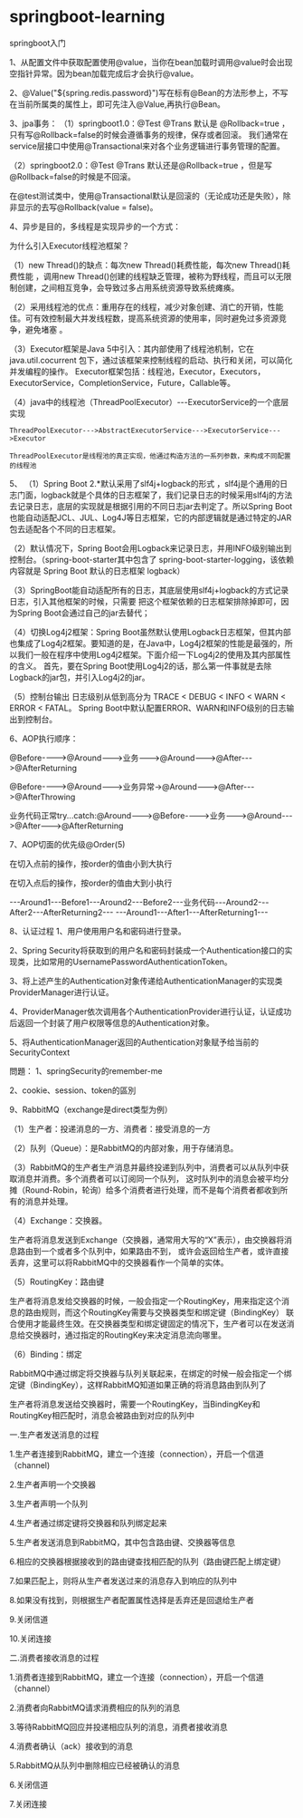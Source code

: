 # springboot-learning
springboot入门

1、从配置文件中获取配置使用@value，当你在bean加载时调用@value时会出现空指针异常。因为bean加载完成后才会执行@value。

2、@Value("${spring.redis.password}")写在标有@Bean的方法形参上，不写在当前所属类的属性上，即可先注入@Value,再执行@Bean。

3、jpa事务：
（1）springboot1.0：@Test @Trans 默认是 @Rollback=true ，只有写@Rollback=false的时候会遵循事务的规律，保存或者回滚。
    我们通常在service层接口中使用@Transactional来对各个业务逻辑进行事务管理的配置。
    
    
（2）springboot2.0：@Test @Trans 默认还是@Rollback=true ，但是写@Rollback=false的时候是不回滚。

在@test测试类中，使用@Transactional默认是回滚的（无论成功还是失败），除非显示的去写@Rollback(value = false)。

4、异步是目的，多线程是实现异步的一个方式：

为什么引入Executor线程池框架？

（1）new Thread()的缺点：每次new Thread()耗费性能，每次new Thread()耗费性能 ，调用new Thread()创建的线程缺乏管理，被称为野线程，而且可以无限制创建，之间相互竞争，会导致过多占用系统资源导致系统瘫痪。 

（2）采用线程池的优点：重用存在的线程，减少对象创建、消亡的开销，性能佳。可有效控制最大并发线程数，提高系统资源的使用率，同时避免过多资源竞争，避免堵塞 。

（3）Executor框架是Java 5中引入：其内部使用了线程池机制，它在java.util.cocurrent 包下，通过该框架来控制线程的启动、执行和关闭，可以简化并发编程的操作。
Executor框架包括：线程池，Executor，Executors，ExecutorService，CompletionService，Future，Callable等。

（4）java中的线程池（ThreadPoolExecutor）---ExecutorService的一个底层实现
 
    ThreadPoolExecutor--->AbstractExecutorService--->ExecutorService--->Executor
    
    ThreadPoolExecutor是线程池的真正实现，他通过构造方法的一系列参数，来构成不同配置的线程池

5、
  （1）Spring Boot 2.*默认采用了slf4j+logback的形式 ，slf4j是个通用的日志门面，logback就是个具体的日志框架了，我们记录日志的时候采用slf4j的方法去记录日志，底层的实现就是根据引用的不同日志jar去判定了。所以Spring Boot也能自动适配JCL、JUL、Log4J等日志框架，它的内部逻辑就是通过特定的JAR包去适配各个不同的日志框架。
  
  （2）默认情况下，Spring Boot会用Logback来记录日志，并用INFO级别输出到控制台。（spring-boot-starter其中包含了 spring-boot-starter-logging，该依赖内容就是 Spring Boot 默认的日志框架 logback）
 
  （3）SpringBoot能自动适配所有的日志，其底层使用slf4j+logback的方式记录日志，引入其他框架的时候，只需要 把这个框架依赖的日志框架排除掉即可，因为Spring Boot会通过自己的jar去替代；

  （4）切换Log4j2框架：Spring Boot虽然默认使用Logback日志框架，但其内部也集成了Log4j2框架。要知道的是，在Java中，Log4j2框架的性能是最强的，所以我们一般在程序中使用Log4j2框架。下面介绍一下Log4j2的使用及其内部属性的含义。 
  首先，要在Spring Boot使用Log4j2的话，那么第一件事就是去除Logback的jar包，并引入Log4j2的jar。
  
  （5）控制台输出
  日志级别从低到高分为
  TRACE < DEBUG < INFO < WARN < ERROR < FATAL。
  Spring Boot中默认配置ERROR、WARN和INFO级别的日志输出到控制台。 

6、AOP执行顺序：

@Before---->@Around--->业务--->@Around--->@After--->@AfterReturning

@Before---->@Around--->业务异常->@Around--->@After--->@AfterThrowing

业务代码正常try...catch:@Around--->@Before---->业务--->@Around--->@After--->@AfterReturning

7、AOP切面的优先级@Order(5)

在切入点前的操作，按order的值由小到大执行

在切入点后的操作，按order的值由大到小执行

---Around1---Before1---Around2---Before2---业务代码---Around2---After2---AfterReturning2---
---Around1---After1---AfterReturning1---

8、认证过程
1、用户使用用户名和密码进行登录。

2、Spring Security将获取到的用户名和密码封装成一个Authentication接口的实现类，比如常用的UsernamePasswordAuthenticationToken。

3、将上述产生的Authentication对象传递给AuthenticationManager的实现类ProviderManager进行认证。

4、ProviderManager依次调用各个AuthenticationProvider进行认证，认证成功后返回一个封装了用户权限等信息的Authentication对象。

5、将AuthenticationManager返回的Authentication对象赋予给当前的SecurityContext

問題：
1、springSecurity的remember-me

2、cookie、session、token的區別

9、RabbitMQ（exchange是direct类型为例）

（1）生产者：投递消息的一方、消费者：接受消息的一方

（2）队列（Queue）：是RabbitMQ的内部对象，用于存储消息。

（3）RabbitMQ的生产者生产消息并最终投递到队列中，消费者可以从队列中获取消息并消费。多个消费者可以订阅同一个队列，
这时队列中的消息会被平均分摊（Round-Robin，轮询）给多个消费者进行处理，而不是每个消费者都收到所有的消息并处理。

（4）Exchange：交换器。

   生产者将消息发送到Exchange（交换器，通常用大写的“X”表示），由交换器将消息路由到一个或者多个队列中，如果路由不到，
   或许会返回给生产者，或许直接丢弃，这里可以将RabbitMQ中的交换器看作一个简单的实体。

（5）RoutingKey：路由键

  生产者将消息发给交换器的时候，一般会指定一个RoutingKey，用来指定这个消息的路由规则，而这个RoutingKey需要与交换器类型和绑定键（BindingKey）
  联合使用才能最终生效。在交换器类型和绑定键固定的情况下，生产者可以在发送消息给交换器时，通过指定的RoutingKey来决定消息流向哪里。
 
（6）Binding：绑定
 
 RabbitMQ中通过绑定将交换器与队列关联起来，在绑定的时候一般会指定一个绑定键（BindingKey），这样RabbitMQ知道如果正确的将消息路由到队列了

 生产者将消息发送给交换器时，需要一个RoutingKey，当BindingKey和RoutingKey相匹配时，消息会被路由到对应的队列中

一.生产者发送消息的过程

1.生产者连接到RabbitMQ，建立一个连接（connection），开启一个信道（channel)

2.生产者声明一个交换器

3.生产者声明一个队列

4.生产者通过绑定键将交换器和队列绑定起来

5.生产者发送消息到RabbitMQ，其中包含路由键、交换器等信息

6.相应的交换器根据接收到的路由键查找相匹配的队列（路由键匹配上绑定键）

7.如果匹配上，则将从生产者发送过来的消息存入到响应的队列中

8.如果没有找到，则根据生产者配置属性选择是丢弃还是回退给生产者

9.关闭信道

10.关闭连接

二.消费者接收消息的过程

1.消费者连接到RabbitMQ，建立一个连接（connection），开启一个信道（channel）

2.消费者向RabbitMQ请求消费相应的队列的消息

3.等待RabbitMQ回应并投递相应队列的消息，消费者接收消息

4.消费者确认（ack）接收到的消息

5.RabbitMQ从队列中删除相应已经被确认的消息

6.关闭信道

7.关闭连接

























   